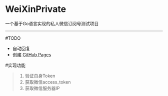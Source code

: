 # WeiXinPrivate

一个基于Go语言实现的私人微信订阅号测试项目

----------

#TODO
- 自动回复
- 创建 [GitHub Pages](https://pages.github.com/)

#实现功能
> 1. 验证自身Token
> 2. 获取微信access_token
> 3. 获取微信服务器IP